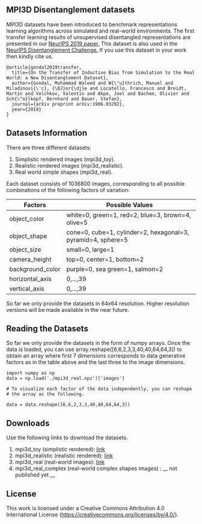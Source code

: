 ## MPI3D Disentanglement datasets

MPI3D datasets have been introduced to benchmark representations learning algorithms across simulated and real-world environments. The first transfer learning results of unsupervised disentangled representations are presented in our [NeurIPS 2019 paper.](https://arxiv.org/abs/1906.03292) 
This dataset is also used in the [NeurIPS Disentanglement Challenge.](http://www.disentanglement-challenge.com)
If you use this dataset in your work then kindly cite us.
```
@article{gondal2019transfer,
  title={On the Transfer of Inductive Bias from Simulation to the Real World: a New Disentanglement Dataset},
  author={Gondal, Muhammad Waleed and W{\"u}thrich, Manuel and Miladinovi{\'c}, {\DJ}or{\dj}e and Locatello, Francesco and Breidt, Martin and Volchkov, Valentin and Akpo, Joel and Bachem, Olivier and Sch{\"o}lkopf, Bernhard and Bauer, Stefan},
  journal={arXiv preprint arXiv:1906.03292},
  year={2019}
}
```

## Datasets Information

There are three different datasets:
  
1. Simplistic rendered images (mpi3d_toy).
2. Realistic rendered images (mpi3d_realistic).
3. Real world simple shapes (mpi3d_real).

Each dataset consists of 1036800 images, corresponding to all possible combinations of the following factors of variation:

|Factors|Possible Values|
|---|---|
|object_color|white=0, green=1, red=2, blue=3, brown=4, olive=5|
|object_shape|cone=0, cube=1, cylinder=2, hexagonal=3, pyramid=4, sphere=5|
|object_size|small=0, large=1|
|camera_height|top=0, center=1, bottom=2|
|background_color|purple=0, sea green=1, salmon=2|
|horizontal_axis|0,...,39|
|vertical_axis|0,...,39|

So far we only provide the datasets in 64x64 resolution. Higher resolution versions will be made available in the near future.

## Reading the Datasets
So far we only provide the datasets in the form of numpy arrays. Once the data is loaded, you can use array.reshape([6,6,2,3,3,40,40,64,64,3]) to obtain an array where first 7 dimensions corresponds to data generative factors as in the table above and the last three to the image dimensions.

```
import numpy as np
data = np.load('./mpi3d_real.npz')['images']

# To visualize each factor of the data independently, you can reshape 
# the array as the following.

data = data.reshape([6,6,2,3,3,40,40,64,64,3])
```

## Downloads

Use the following links to download the datasets. 

1. mpi3d_toy (simplistic rendered):  [link](https://storage.googleapis.com/disentanglement_dataset/Final_Dataset/mpi3d_toy.npz)
2. mpi3d_realistic (realistic rendered): [link](https://storage.googleapis.com/disentanglement_dataset/Final_Dataset/mpi3d_realistic.npz)
3. mpi3d_real (real-world images): [link](https://storage.googleapis.com/disentanglement_dataset/Final_Dataset/mpi3d_real.npz) 
4. mpi3d_real_complex (real-world complex shapes images) : __ not published yet __

## License

This work is licensed under a Creative Commons Attribution 4.0 International License (https://creativecommons.org/licenses/by/4.0/).
